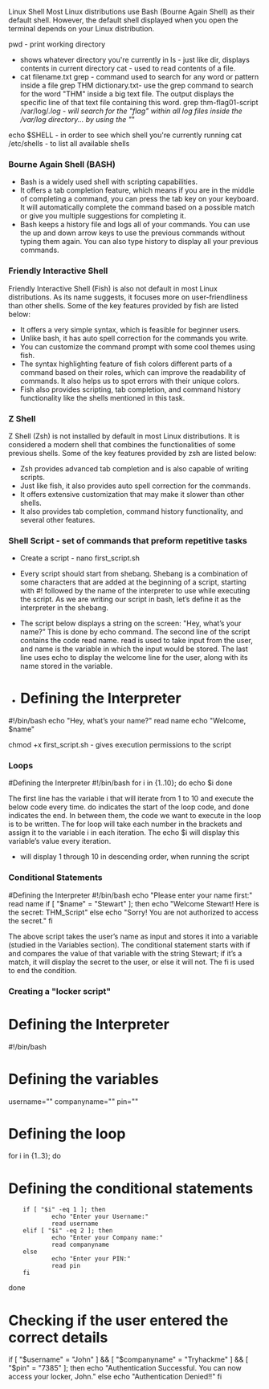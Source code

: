Linux Shell
Most Linux distributions use Bash (Bourne Again Shell) as their default shell. However, the default shell displayed when you open the terminal depends on your Linux distribution.

pwd - print working directory
  - shows whatever directory you're currently in
ls - just like dir, displays contents in current directory
cat - used to read contents of a file.
  - cat filename.txt
grep - command used to search for any word or pattern inside a file
  grep THM dictionary.txt- use the grep command to search for the word "THM" inside a big text file. The output displays the specific line of that text file containing this word.
  grep thm-flag01-script /var/log/*.log - will search for the "flag" within all log files inside the /var/log directory... by using the "*"

echo $SHELL - in order to see which shell you're currently running
  cat /etc/shells - to list all available shells

  ### Bourne Again Shell (BASH)
    
   - Bash is a widely used shell with scripting capabilities.  
   - It offers a tab completion feature, which means if you are in the middle of completing a command, you can press the tab key on your keyboard. It will automatically complete the command           based on a possible match or give you multiple suggestions for completing it.  
   - Bash keeps a history file and logs all of your commands. You can use the up and down arrow keys to use the previous commands without typing them again. You can also type history to               display all your previous commands.

   ### Friendly Interactive Shell

Friendly Interactive Shell (Fish) is also not default in most Linux distributions. As its name suggests, it focuses more on user-friendliness than other shells. Some of the key features provided by fish are listed below:

   - It offers a very simple syntax, which is feasible for beginner users.
   - Unlike bash, it has auto spell correction for the commands you write.
   - You can customize the command prompt with some cool themes using fish.
   - The syntax highlighting feature of fish colors different parts of a command based on their roles, which can improve the readability of commands. It also helps us to spot errors with their unique colors.
   - Fish also provides scripting, tab completion, and command history functionality like the shells mentioned in this task.

### Z Shell

Z Shell (Zsh) is not installed by default in most Linux distributions. It is considered a modern shell that combines the functionalities of some previous shells. Some of the key features provided by zsh are listed below:

  -  Zsh provides advanced tab completion and is also capable of writing scripts.
  - Just like fish, it also provides auto spell correction for the commands.
  -  It offers extensive customization that may make it slower than other shells.
  -  It also provides tab completion, command history functionality, and several other features.

### Shell Script - set of commands that preform repetitive tasks
* Create a script - nano first_script.sh
- Every script should start from shebang. Shebang is a combination of some characters that are added at the beginning of a script, starting with #! followed by the name of the interpreter to use while executing the script. As we are writing our script in bash, let’s define it as the interpreter in the shebang.

* The script below displays a string on the screen: "Hey, what’s your name?” This is done by echo command. The second line of the script contains the code read name. read is used to take input from the user, and name is the variable in which the input would be stored. The last line uses echo to display the welcome line for the user, along with its name stored in the variable.

- # Defining the Interpreter 
#!/bin/bash
echo "Hey, what’s your name?"
read name
echo "Welcome, $name"

chmod +x first_script.sh - gives execution permissions to the script

### Loops

#Defining the Interpreter 
#!/bin/bash
for i in {1..10};
do
echo $i
done

The first line has the variable i that will iterate from 1 to 10 and execute the below code every time. do indicates the start of the loop code, and done indicates the end. In between them, the code we want to execute in the loop is to be written. The for loop will take each number in the brackets and assign it to the variable i in each iteration. The echo $i will display this variable’s value every iteration.
  - will display 1 through 10 in descending order, when running the script

### Conditional Statements

#Defining the Interpreter 
#!/bin/bash
echo "Please enter your name first:"
read name
if [ "$name" = "Stewart" ]; then
        echo "Welcome Stewart! Here is the secret: THM_Script"
else
        echo "Sorry! You are not authorized to access the secret."
fi

The above script takes the user’s name as input and stores it into a variable (studied in the Variables section). The conditional statement starts with if and compares the value of that variable with the string Stewart; if it’s a match, it will display the secret to the user, or else it will not. The fi is used to end the condition.

### Creating a "locker script"

# Defining the Interpreter 
#!/bin/bash 

# Defining the variables
username=""
companyname=""
pin=""

# Defining the loop
for i in {1..3}; do
# Defining the conditional statements
        if [ "$i" -eq 1 ]; then
                echo "Enter your Username:"
                read username
        elif [ "$i" -eq 2 ]; then
                echo "Enter your Company name:"
                read companyname
        else
                echo "Enter your PIN:"
                read pin
        fi
done

# Checking if the user entered the correct details
if [ "$username" = "John" ] && [ "$companyname" = "Tryhackme" ] && [ "$pin" = "7385" ]; then
        echo "Authentication Successful. You can now access your locker, John."
else
        echo "Authentication Denied!!"
fi

